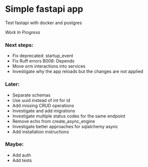 # Simple fastapi app

Test fastapi with docker and postgres

_*Work In Progress*_

### Next steps:

- Fix deprecated: startup_event
- Fix Ruff errors B008: Depends
- Move orm interactions into services
- Investigate why the app reloads but the changes are not applied

### Later:

- Separate schemas
- Use uuid instead of int for id
- Add missing CRUD operations
- Investigate and add migrations
- Investigate multiple status codes for the same endpoint
- Remove echo from create_async_engine
- Investigate better approaches for sqlalchemy async
- Add installation instructions

### Maybe:

- Add auth
- Add tests
